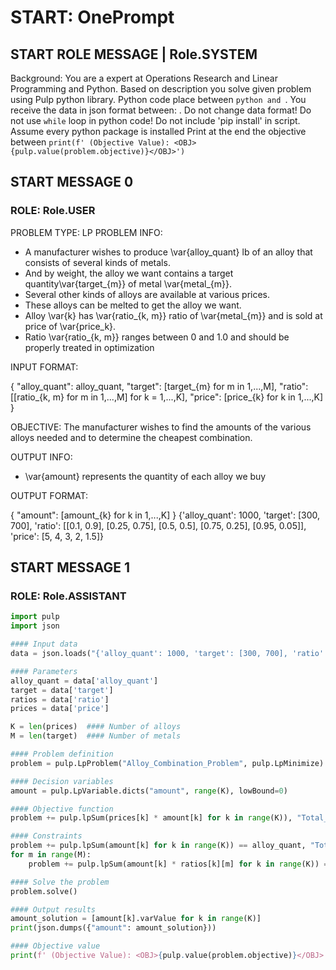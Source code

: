 # START: OnePrompt 
## START ROLE MESSAGE | Role.SYSTEM 
Background: You are a expert at Operations Research and Linear Programming and Python. Based on description you solve given problem using Pulp python library. Python code place between ```python and ```. You receive the data in json format between: <DATA></DATA>. Do not change data format! Do not use `while` loop in python code! Do not include 'pip install' in script. Assume every python package is installed Print at the end the objective between <OBJ></OBJ> `print(f' (Objective Value): <OBJ>{pulp.value(problem.objective)}</OBJ>')`  
## START MESSAGE 0 
### ROLE: Role.USER
<DESCRIPTION>
PROBLEM TYPE: LP
PROBLEM INFO:

- A manufacturer wishes to produce \var{alloy_quant} lb of an alloy that consists of several kinds of metals.
- And by weight, the alloy we want contains a target quantity\var{target_{m}} of metal \var{metal_{m}}.
- Several other kinds of alloys are available at various prices. 
- These alloys can be melted to get the alloy we want.
- Alloy \var{k} has \var{ratio_{k, m}} ratio of \var{metal_{m}} and is sold at price of \var{price_k}.
- Ratio \var{ratio_{k, m}} ranges between 0 and 1.0 and should be properly treated in optimization

INPUT FORMAT:

{
	"alloy_quant": alloy_quant,
	"target": [target_{m} for m in 1,...,M],
	"ratio": [[ratio_{k, m} for m in 1,...,M] for k = 1,...,K],
	"price": [price_{k} for k in 1,...,K]
}

OBJECTIVE: The manufacturer wishes to find the amounts of the various alloys needed and to determine the cheapest combination.

OUTPUT INFO:

- \var{amount} represents the quantity of each alloy we buy

OUTPUT FORMAT:

{
	"amount": [amount_{k} for k in 1,...,K]
}
</DESCRIPTION>
<DATA>
{'alloy_quant': 1000, 'target': [300, 700], 'ratio': [[0.1, 0.9], [0.25, 0.75], [0.5, 0.5], [0.75, 0.25], [0.95, 0.05]], 'price': [5, 4, 3, 2, 1.5]}</DATA>


## START MESSAGE 1 
### ROLE: Role.ASSISTANT
```python
import pulp
import json

#### Input data
data = json.loads("{'alloy_quant': 1000, 'target': [300, 700], 'ratio': [[0.1, 0.9], [0.25, 0.75], [0.5, 0.5], [0.75, 0.25], [0.95, 0.05]], 'price': [5, 4, 3, 2, 1.5]}")

#### Parameters
alloy_quant = data['alloy_quant']
target = data['target']
ratios = data['ratio']
prices = data['price']

K = len(prices)  #### Number of alloys
M = len(target)  #### Number of metals

#### Problem definition
problem = pulp.LpProblem("Alloy_Combination_Problem", pulp.LpMinimize)

#### Decision variables
amount = pulp.LpVariable.dicts("amount", range(K), lowBound=0)

#### Objective function
problem += pulp.lpSum(prices[k] * amount[k] for k in range(K)), "Total_Cost"

#### Constraints
problem += pulp.lpSum(amount[k] for k in range(K)) == alloy_quant, "Total_Alloy_Weight"
for m in range(M):
    problem += pulp.lpSum(amount[k] * ratios[k][m] for k in range(K)) == target[m], f"Metal_{m+1}_Target"

#### Solve the problem
problem.solve()

#### Output results
amount_solution = [amount[k].varValue for k in range(K)]
print(json.dumps({"amount": amount_solution}))

#### Objective value
print(f' (Objective Value): <OBJ>{pulp.value(problem.objective)}</OBJ>')
```

